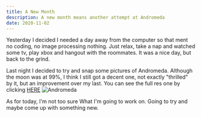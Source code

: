 ```yaml
---
title: A New Month
description: A new month means another attempt at Andromeda
date: 2020-11-02
---
```


Yesterday I decided I needed a day away from the computer so that ment no coding, no image processing nothing. Just relax, take a nap and watched some tv, play xbox and hangout with the roommates. It was a nice day, but back to the grind.

Last night I decided to try and snap some pictures of Andromeda. Although the moon was at 99%, I think I still got a decent one, not exactly "thrilled" by it, but an improvement over my last. You can see the full res one by clicking [HERE](https://www.flickr.com/photos/joegallegosphotography/50559360802/in/dateposted/)
![Andromeda](/Andromeda.jpg)

As for today, I'm not too sure What I'm going to work on. Going to try and maybe come up with something new.
